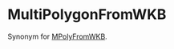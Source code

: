 # MultiPolygonFromWKB

Synonym for [MPolyFromWKB](/sql-statements-structure/geographic-geometric-features/wkb/mpolyfromwkb).